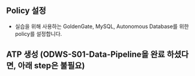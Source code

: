 ## Policy 설정
- 실습을 위해 사용하는 GoldenGate, MySQL, Autonomous Database를 위한 policy를 설정합니다. 


## ATP 생성 (ODWS-S01-Data-Pipeline을 완료 하셨다면, 아래 step은 불필요) 
